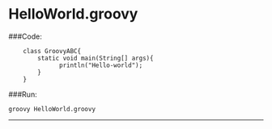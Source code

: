 # HelloWorld.groovy
###Code:
```
    class GroovyABC{
        static void main(String[] args){
              println("Hello-world");
        }
    }
```
###Run:
```
groovy HelloWorld.groovy
```
___
